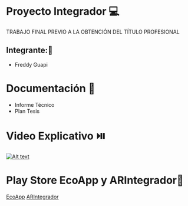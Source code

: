 # Proyecto Integrador 💻
TRABAJO FINAL PREVIO A LA OBTENCIÓN DEL TÍTULO PROFESIONAL
## Integrante:👦
- Freddy Guapi
# Documentación :notebook:
- Informe Técnico
- Plan Tesis
# Video Explicativo ⏯️
[![Alt text](https://j.gifs.com/EqWlll.gif)](https://www.youtube.com/watch?v=GBGlmvJWE44)
# Play Store EcoApp  y ARIntegrador📱
[EcoApp](https://play.google.com/store/apps/details?id=com.riasproject)
[ARIntegrador](https://play.google.com/store/apps/details?id=com.FreddyGuapi.ARProRias)
